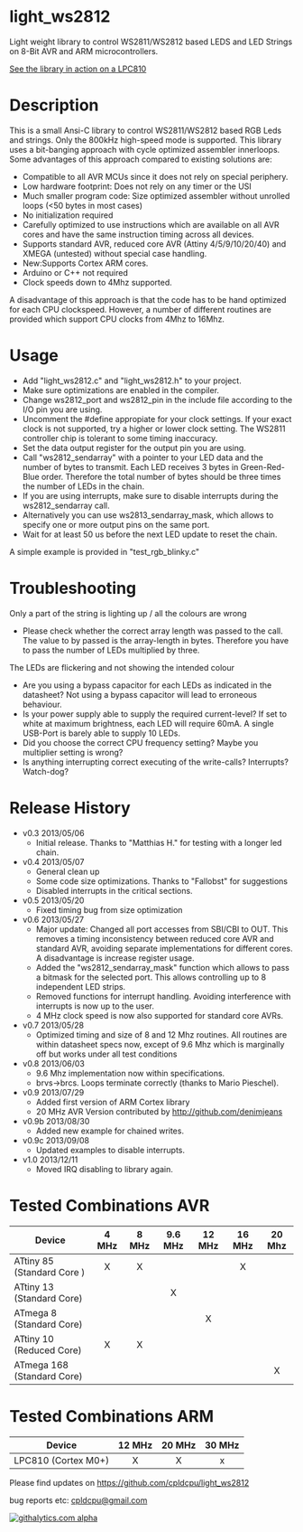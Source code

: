 light_ws2812
============

Light weight library to control WS2811/WS2812 based LEDS and LED Strings on 8-Bit AVR and ARM microcontrollers.

[See the library in action on a LPC810](http://www.youtube.com/watch?v=Uwxt7SuSV7Y)

Description
===========

This is a small Ansi-C library to control WS2811/WS2812 based RGB Leds and strings. Only the 800kHz
high-speed mode is supported. This library uses a bit-banging approach with cycle optimized assembler
innerloops. Some advantages of this approach compared to existing solutions are:

- Compatible to all AVR MCUs since it does not rely on special periphery.
- Low hardware footprint: Does not rely on any timer or the USI
- Much smaller program code: Size optimized assembler without unrolled loops (<50 bytes in most cases)
- No initialization required
- Carefully optimized to use instructions which are available on all AVR cores and have the same instruction timing across all devices.
- Supports standard AVR, reduced core AVR (Attiny 4/5/9/10/20/40) and XMEGA (untested) without special case handling.
- New:Supports Cortex ARM cores.
- Arduino or C++ not required
- Clock speeds down to 4Mhz supported.

A disadvantage of this approach is that the code has to be hand optimized for each CPU clockspeed. 
However, a number of different routines are provided which support CPU clocks from 4Mhz to 16Mhz.

Usage
=====

- Add "light_ws2812.c" and "light_ws2812.h" to your project.
- Make sure optimizations are enabled in the compiler.
- Change ws2812_port and ws2812_pin in the include file according to the I/O pin you are using.
- Uncomment the #define appropiate for your clock settings. If your exact clock is not supported, 
  try a higher or lower clock setting. The WS2811 controller chip is tolerant to some timing inaccuracy.
- Set the data output register for the output pin you are using.
- Call "ws2812_sendarray" with a pointer to your LED data and the number of bytes to transmit.
  Each LED receives 3 bytes in Green-Red-Blue order. Therefore the total number of bytes should
  be three times the number of LEDs in the chain.
- If you are using interrupts, make sure to disable interrupts during the ws2812_sendarray call.
- Alternatively you can use ws2813_sendarray_mask, which allows to specify one or more output pins
  on the same port.
- Wait for at least 50 us before the next LED update to reset the chain.

A simple example is provided in "test_rgb_blinky.c"

Troubleshooting 
================

Only a part of the string is lighting up / all the colours are wrong
* Please check whether the correct array length was passed to the call. The value to by passed is the array-length in bytes.
Therefore you have to pass the number of LEDs multiplied by three.

The LEDs are flickering and not showing the intended colour
* Are you using a bypass capacitor for each LEDs as indicated in the datasheet? Not using a bypass capacitor will lead to erroneous behaviour.
* Is your power supply able to supply the required current-level? If set to white at maximum brightness, each LED will require 60mA. A single USB-Port is barely able to supply 10 LEDs.
* Did you choose the correct CPU frequency setting? Maybe you multiplier setting is wrong?
* Is anything interrupting correct executing of the write-calls? Interrupts? Watch-dog?     

Release History
================

- v0.3 2013/05/06 
	- Initial release. Thanks to "Matthias H." for testing with a longer led chain.
- v0.4 2013/05/07 
	- General clean up 
	- Some code size optimizations. Thanks to "Fallobst" for suggestions 
	- Disabled interrupts in the critical sections.
- v0.5 2013/05/20
	- Fixed timing bug from size optimization
- v0.6 2013/05/27
	- Major update: Changed all port accesses from SBI/CBI to OUT. This removes 
	a timing inconsistency between reduced core AVR and standard AVR, avoiding separate
	implementations for different cores. A disadvantage is increase register usage.
	- Added the "ws2812_sendarray_mask" function which allows to pass a bitmask for the
	 selected port. This allows controlling up to 8 independent LED strips.
	- Removed functions for interrupt handling. Avoiding interference with interrupts
	is now up to the user. 
	- 4 MHz clock speed is now also supported for standard core AVRs.
- v0.7 2013/05/28
	- Optimized timing and size of 8 and 12 Mhz routines. All routines are within 
	  datasheet specs now, except of 9.6 Mhz which is marginally off but works under
	  all test conditions	
- v0.8 2013/06/03
	- 9.6 Mhz implementation now within specifications.
	- brvs->brcs. Loops terminate correctly (thanks to Mario Pieschel).
- v0.9 2013/07/29
	- Added first version of ARM Cortex library
	- 20 MHz AVR Version contributed by http://github.com/denimjeans
- v0.9b 2013/08/30
	- Added new example for chained writes.
- v0.9c 2013/09/08
	- Updated examples to disable interrupts. 
- v1.0 2013/12/11	
	- Moved IRQ disabling to library again.

Tested Combinations AVR
================

| Device             | 4 MHz  | 8 MHz  | 9.6 MHz | 12 MHz | 16 MHz | 20 Mhz |
| -------------       |:-------:| :-----: | :------: | :----:| :---:| :---:|
| ATtiny 85 (Standard Core )| X      |  X     |         |       |  X   |    |
| ATtiny 13 (Standard Core)|        |        |    X    |       |     |    |
| ATmega 8 (Standard Core)|        |        |         |   X    |     |    |
| ATtiny 10 (Reduced Core)| X      |  X     |         |       |     |    |
| ATmega 168 (Standard Core)|        |        |         |       |     |  X  |

Tested Combinations ARM
================
| Device             | 12 MHz  | 20 MHz  | 30 MHz | 
| -------------       |:-------:| :-----: | :------: |
| LPC810 (Cortex M0+)| X      |  X     |    x     |    

Please find updates on https://github.com/cpldcpu/light_ws2812

bug reports etc: cpldcpu@gmail.com

[![githalytics.com alpha](https://cruel-carlota.pagodabox.com/ca077646771bb9d7a3fa1c399ece0e32 "githalytics.com")](http://githalytics.com/cpldcpu/light_ws2812)






